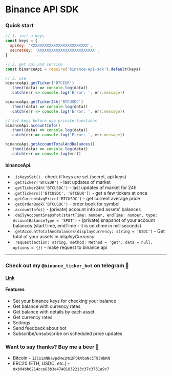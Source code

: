 # Binance API SDK


### Quick start
```js
// 1. init a keys
const keys = {
  apiKey: 'XXXXXXXXXXXXXXXXXXXXXXXXX',
  secretKey: 'XXXXXXXXXXXXXXXXXXXXXXXXX',
}

// 2. get api and service
const binanceApi = require('binance-api-sdk').default(keys)

// 3. use 
binanceApi.getTicker('BTCEUR')
  .then((data) => console.log(data))
  .catch(err => console.log('Error: ', err.message))

binanceApi.getTicker24h('BTCUSDC')
  .then((data) => console.log(data))
  .catch(err => console.log('Error: ', err.message))

// set keys before use private functions
binanceApi.accountInfo()
  .then((data) => console.log(data))
  .catch(err => console.log('Error: ', err.message))

binanceApi.getAccountTotalAndBalances()
  .then((data) => console.log(data))
  .catch(err => console.log(err))
```

#### binanceApi.
* `.isKeysSet()` - check if keys are set (secret, api keys)
* `.getTicker('BTCEUR')` - last updates of market
* `.getTicker24h('BTCUSDC')` - last updates of market for 24h
* `.getTickers(['BTCUSDC', 'BTCEUR'])` - get a few tickers at once 
* `.getCurrentAvgPrice('BTCUSDC')` - get current average price 
* `.getOrderBook('BTCUSDC')` - order book for symbol
* `.accountInfo()` -  (private) account info and assets' balances
* `.dailyAccountSnapshot(startTime: number, endTime: number, type: AccountBalanceType = 'SPOT')` - (private) snapshot of your account balances (startTime, endTime - it is unixtime in milliseconds)
* `.getAccountTotalAndBalances(displayCurrency: string = 'USDC')` - Get total of your assets in *displayCurrency*
* `.request(action: string, method: Method = 'get', data = null, options = {})` -  make request to binance api

---

### Check out my `@binance_ticker_bot` on telegram 🤖

#### [Link](https://t.me/binance_ticker_bot)

#### Features
* Set your binance keys for checking your balance
* Get balance with currency rates
* Get balance with details by each asset
* Get currency rates
* Settings
* Send feedback about bot
* Subscribe/unsubscribe on scheduled price updates

### Want to say thanks? Buy me a beer 🍻

* Bitcoin - `1JCsimNNavpdHwiMx2PDkVbaNcCT95WbKN`
* ERC20 (ETH, USDC, etc.) - `0xb04bb0214cca83b3e47401832213c37c3731a9c7`


